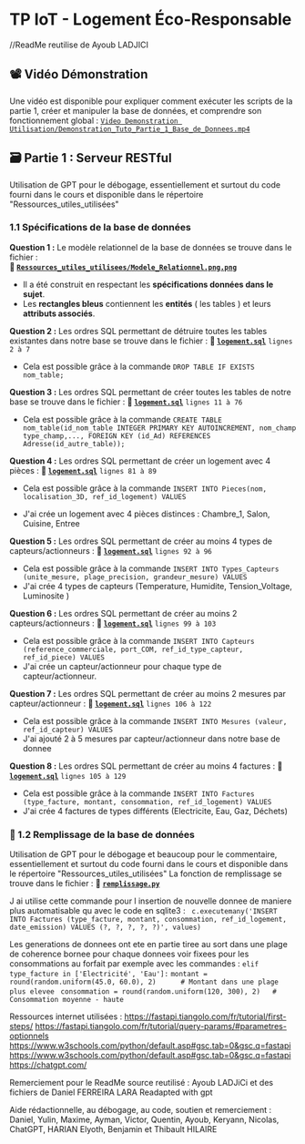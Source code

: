 # TP IoT - Logement Éco-Responsable
//ReadMe reutilise de Ayoub LADJICI

## 📽️​ Vidéo Démonstration
Une vidéo est disponible pour expliquer comment exécuter les scripts de la partie 1, créer et manipuler la base de données, et comprendre son fonctionnement global : [`Video Demonstration Utilisation/Demonstration_Tuto_Partie_1_Base_de_Donnees.mp4`](https://github.com/Vladislav-Levovitch-Polytech-Sorbonne/Projet_Logement_Eco_Responsable_Base_de_donnees_FastAPI_RestServe_S7_Thibault/blob/main/Ressources_utiles_utilisees/Modele_Relationnel.png)

## 🗃️ Partie 1 : Serveur RESTful

Utilisation de GPT pour le débogage, essentiellement et surtout du code fourni dans le cours et disponible dans le répertoire "Ressources_utiles_utilisées"

### 1.1 Spécifications de la base de données
**Question 1 :** Le modèle relationnel de la base de données se trouve dans le fichier :  
**📁 [`Ressources_utiles_utilisees/Modele_Relationnel.png.png`](https://github.com/Vladislav-Levovitch-Polytech-Sorbonne/Projet_Logement_Eco_Responsable_Base_de_donnees_FastAPI_RestServe_S7_Thibault/blob/main/Ressources_utiles_utilisees/Modele_Relationnel.png)**
- Il a été construit en respectant les **spécifications données dans le sujet**.
- Les **rectangles bleus** contiennent les **entités** ( les tables ) et leurs **attributs associés**.

**Question 2 :** Les ordres SQL permettant de détruire toutes les tables existantes dans notre base se trouve dans le fichier :
**📁 [`logement.sql`](https://github.com/Vladislav-Levovitch-Polytech-Sorbonne/Projet_Logement_Eco_Responsable_Base_de_donnees_FastAPI_RestServe_S7_Thibault/blob/main/Partie%201%20-%20Base%20de%20donnee/logement.sql)** ```lignes 2 à 7```
- Cela est possible grâce à la commande ```DROP TABLE IF EXISTS nom_table;```

**Question 3 :** Les ordres SQL permettant de créer toutes les tables de notre base se trouve dans le fichier :
**📁 [`logement.sql`](https://github.com/Vladislav-Levovitch-Polytech-Sorbonne/Projet_Logement_Eco_Responsable_Base_de_donnees_FastAPI_RestServe_S7_Thibault/blob/main/Partie%201%20-%20Base%20de%20donnee/logement.sql)** ```lignes 11 à 76```
- Cela est possible grâce à la commande ```CREATE TABLE nom_table(id_nom_table INTEGER PRIMARY KEY AUTOINCREMENT, nom_champ type_champ,..., FOREIGN KEY (id_Ad) REFERENCES Adresse(id_autre_table)); ```

**Question 4 :** Les ordres SQL permettant de créer un logement avec 4 pièces :
**📁 [`logement.sql`](https://github.com/Vladislav-Levovitch-Polytech-Sorbonne/Projet_Logement_Eco_Responsable_Base_de_donnees_FastAPI_RestServe_S7_Thibault/blob/main/Partie%201%20-%20Base%20de%20donnee/logement.sql)** ```lignes 81 à 89```
- Cela est possible grâce à la commande ```INSERT INTO Pieces(nom, localisation_3D, ref_id_logement) VALUES ```

- J'ai crée un logement avec 4 pièces distinces : Chambre_1, Salon, Cuisine, Entree

**Question 5 :** Les ordres SQL permettant de créer au moins 4 types de capteurs/actionneurs :
**📁 [`logement.sql`](https://github.com/Vladislav-Levovitch-Polytech-Sorbonne/Projet_Logement_Eco_Responsable_Base_de_donnees_FastAPI_RestServe_S7_Thibault/blob/main/Partie%201%20-%20Base%20de%20donnee/logement.sql)** ```lignes 92 à 96```
- Cela est possible grâce à la commande ```INSERT INTO Types_Capteurs (unite_mesure, plage_precision, grandeur_mesure) VALUES ```
- J'ai crée 4 types de capteurs (Temperature, Humidite, Tension_Voltage, Luminosite )

**Question 6 :** Les ordres SQL permettant de créer au moins 2 capteurs/actionneurs :
**📁 [`logement.sql`](https://github.com/Vladislav-Levovitch-Polytech-Sorbonne/Projet_Logement_Eco_Responsable_Base_de_donnees_FastAPI_RestServe_S7_Thibault/blob/main/Partie%201%20-%20Base%20de%20donnee/logement.sql)** ```lignes 99 à 103```
- Cela est possible grâce à la commande ```INSERT INTO Capteurs (reference_commerciale, port_COM, ref_id_type_capteur, ref_id_piece) VALUES```
- J'ai crée un capteur/actionneur pour chaque type de capteur/actionneur.

**Question 7 :** Les ordres SQL permettant de créer au moins 2 mesures par capteur/actionneur :
**📁 [`logement.sql`](https://github.com/Vladislav-Levovitch-Polytech-Sorbonne/Projet_Logement_Eco_Responsable_Base_de_donnees_FastAPI_RestServe_S7_Thibault/blob/main/Partie%201%20-%20Base%20de%20donnee/logement.sql)** ```lignes 106 à 122```
- Cela est possible grâce à la commande ```INSERT INTO Mesures (valeur, ref_id_capteur) VALUES```
- J'ai ajouté 2 à 5 mesures par capteur/actionneur dans notre base de donnee

**Question 8 :** Les ordres SQL permettant de créer au moins 4 factures :
**📁 [`logement.sql`](https://github.com/Vladislav-Levovitch-Polytech-Sorbonne/Projet_Logement_Eco_Responsable_Base_de_donnees_FastAPI_RestServe_S7_Thibault/blob/main/Partie%201%20-%20Base%20de%20donnee/logement.sql)** ```lignes 105 à 129```
- Cela est possible grâce à la commande ```INSERT INTO Factures (type_facture, montant, consommation, ref_id_logement) VALUES```
- J'ai crée 4 factures de types différents (Electricite, Eau, Gaz, Déchets)

### 🐍 1.2 Remplissage de la base de données
Utilisation de GPT pour le débogage et beaucoup pour le commentaire, essentiellement et surtout du code fourni dans le cours et disponible dans le répertoire "Ressources_utiles_utilisées"
La fonction de remplissage se trouve dans le fichier : **📁 [`remplissage.py`](https://github.com/Vladislav-Levovitch-Polytech-Sorbonne/Projet_Logement_Eco_Responsable_Base_de_donnees_FastAPI_RestServe_S7_Thibault/blob/main/Partie%201%20-%20Base%20de%20donnee/remplissage.py)**

J ai utilise cette commande pour l insertion de nouvelle donnee de maniere plus automatisable qu avec le code en sqlite3 : ``` c.executemany('INSERT INTO Factures (type_facture, montant, consommation, ref_id_logement, date_emission) VALUES (?, ?, ?, ?, ?)', values)```

Les generations de donnees ont ete en partie tiree au sort dans une plage de coherence bornee pour chaque donnees voir fixees pour les consommations au forfait par exemple avec les commandes : ```elif type_facture in ['Electricité', 'Eau']:```
      ```montant = round(random.uniform(45.0, 60.0), 2)      # Montant dans une plage plus elevee ```
      ```consommation = round(random.uniform(120, 300), 2)   # Consommation moyenne - haute```


Ressources internet utilisées :
https://fastapi.tiangolo.com/fr/tutorial/first-steps/
https://fastapi.tiangolo.com/fr/tutorial/query-params/#parametres-optionnels
https://www.w3schools.com/python/default.asp#gsc.tab=0&gsc.q=fastapi
https://www.w3schools.com/python/default.asp#gsc.tab=0&gsc.q=fastapi
https://chatgpt.com/

Remerciement pour le ReadMe source reutilisé : Ayoub LADJiCi et des fichiers de Daniel FERREIRA LARA 
Readapted with gpt

Aide rédactionnelle, au débogage, au code, soutien et remerciement : Daniel, Yulin, Maxime, Ayman, Victor, Quentin, Ayoub, Keryann, Nicolas, ChatGPT, HARIAN Elyoth, Benjamin et Thibault HILAIRE